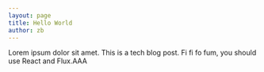 ```yaml
---
layout: page
title: Hello World
author: zb
---
```


Lorem ipsum dolor sit amet. This is a tech blog post. Fi fi fo fum, you should use React and Flux.AAA
